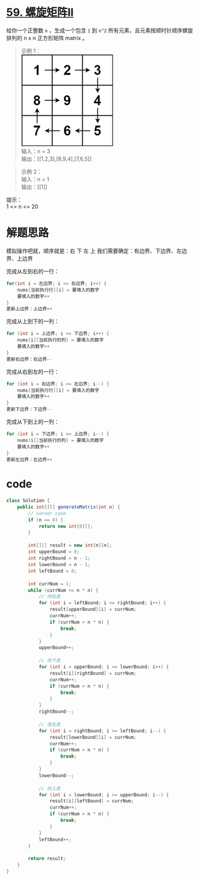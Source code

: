 # [59. 螺旋矩阵II](https://leetcode.cn/problems/spiral-matrix-ii/description/?envType=company&envId=bytedance&favoriteSlug=bytedance-thirty-days)

给你一个正整数 `n` ，生成一个包含 `1` 到 `n^2` 所有元素，且元素按顺时针顺序螺旋排列的 n x n 正方形矩阵 matrix 。

>示例 1：<br>
![alt text](pic/image-23.png)<br>
输入：n = 3 <br>
输出：[[1,2,3],[8,9,4],[7,6,5]] <br>

>示例 2：<br>
输入：n = 1 <br>
输出：[[1]]
 

提示：<br>
1 <= n <= 20

# 解题思路
模拟操作吧就，顺序就是：右 下 左 上
我们需要确定：有边界、下边界、左边界、上边界

完成从左到右的一行：
```java
for(int i = 左边界; i <= 右边界; i++) {
    nums[当前执行行][i] = 要填入的数字
    要填入的数字++
}
更新上边界：上边界++
```

完成从上到下的一列：
```java
for (int i = 上边界; i <= 下边界; i++) {
    nums[i][当前执行的列] = 要填入的数字
    要填入的数字++
}
更新右边界：右边界--
```

完成从右到左的一行：
```java
for (int i = 右边界; i >= 左边界; i--) {
    nums[当前执行行][i] = 要填入的数字
    要填入的数字++
}
更新下边界：下边界--
```
完成从下到上的一列：
```java
for (int i = 下边界; i >= 上边界; i--) {
    nums[i][当前执行的列] = 要填入的数字
    要填入的数字++
}
更新左边界：左边界++
```

# code
```java
class Solution {
    public int[][] generateMatrix(int n) {
        // corner case
        if (n == 0) {
            return new int[0][];
        }

        int[][] result = new int[n][n];
        int upperBound = 0;
        int rightBound = n - 1;
        int lowerBound = n - 1;
        int leftBound = 0;

        int currNum = 1;
        while (currNum <= n * n) {
            // 向右走
            for (int i = leftBound; i <= rightBound; i++) {
                result[upperBound][i] = currNum;
                currNum++;
                if (currNum > n * n) {
                    break;
                }
            }
            upperBound++;

            // 向下走
            for (int i = upperBound; i <= lowerBound; i++) {
                result[i][rightBound] = currNum;
                currNum++;
                if (currNum > n * n) {
                    break;
                }
            }
            rightBound--;

            // 往左走
            for (int i = rightBound; i >= leftBound; i--) {
                result[lowerBound][i] = currNum;
                currNum++;
                if (currNum > n * n) {
                    break;
                }
            }
            lowerBound--;

            // 向上走
            for (int i = lowerBound; i >= upperBound; i--) {
                result[i][leftBound] = currNum;
                currNum++;
                if (currNum > n * n) {
                    break;
                }
            }
            leftBound++;
        }

        return result;
    }
}
```
